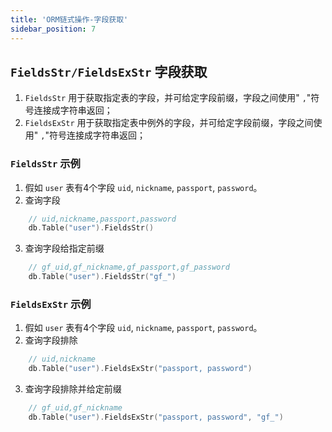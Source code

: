 ```yaml
---
title: 'ORM链式操作-字段获取'
sidebar_position: 7
---
```


## `FieldsStr/FieldsExStr` 字段获取

1. `FieldsStr` 用于获取指定表的字段，并可给定字段前缀，字段之间使用" `,`"符号连接成字符串返回；
2. `FieldsExStr` 用于获取指定表中例外的字段，并可给定字段前缀，字段之间使用" `,`"符号连接成字符串返回；

### `FieldsStr` 示例

1. 假如 `user` 表有4个字段 `uid`, `nickname`, `passport`, `password`。
2. 查询字段





```  go
    // uid,nickname,passport,password
    db.Table("user").FieldsStr()
```

3. 查询字段给指定前缀





```  go
    // gf_uid,gf_nickname,gf_passport,gf_password
    db.Table("user").FieldsStr("gf_")
```


### `FieldsExStr` 示例

1. 假如 `user` 表有4个字段 `uid`, `nickname`, `passport`, `password`。
2. 查询字段排除





```  go
    // uid,nickname
    db.Table("user").FieldsExStr("passport, password")
```

3. 查询字段排除并给定前缀





```  go
    // gf_uid,gf_nickname
    db.Table("user").FieldsExStr("passport, password", "gf_")
```